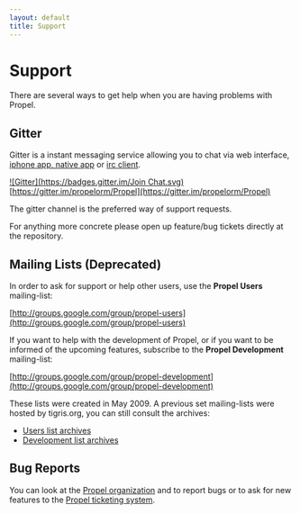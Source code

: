 ```yaml
---
layout: default
title: Support
---
```


# Support #

There are several ways to get help when you are having problems with Propel.


## Gitter ##

Gitter is a instant messaging service allowing you to chat via web interface, [iphone app, native app](https://gitter.im/apps) or [irc client](http://irc.gitter.im).

[![Gitter](https://badges.gitter.im/Join Chat.svg)](https://gitter.im/propelorm/Propel)
 [https://gitter.im/propelorm/Propel](https://gitter.im/propelorm/Propel)

The gitter channel is the preferred way of support requests.

For anything more concrete please open up feature/bug tickets directly at the repository.


## Mailing Lists (Deprecated) ##

In order to ask for support or help other users, use the **Propel Users** mailing-list:

[http://groups.google.com/group/propel-users](http://groups.google.com/group/propel-users)

If you want to help with the development of Propel, or if you want to be informed of the upcoming features, subscribe to the **Propel Development** mailing-list:

[http://groups.google.com/group/propel-development](http://groups.google.com/group/propel-development)

These lists were created in May 2009. A previous set mailing-lists were hosted by tigris.org, you can still consult the archives:

* [Users list archives](http://propel.tigris.org/ds/viewForumSummary.do?dsForumId=1097)
* [Development list archives](http://propel.tigris.org/ds/viewForumSummary.do?dsForumId=1093)


## Bug Reports ##

You can look at the [Propel organization](https://github.com/propelorm) and to report bugs or to ask for new features to the [Propel ticketing system](https://github.com/propelorm/Propel2/issues).
